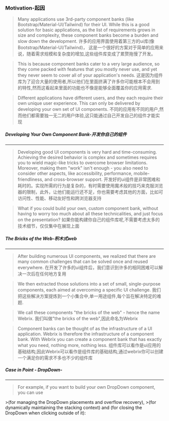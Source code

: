 ### Motivation-起因

> Many applications use 3rd-party component banks (like Bootstrap/Material-UI/Tailwind) for their UI. While this is a good solution for basic applications, as the list of requirements grows in size and complexity, these component banks become a burden and slow down the development.
> 许多的应用界面使用着第三方的ui库(像Bootstrap/Material-UI/Tailwind)， 这是一个很好的方案对于简单的应用来说，随着需求规模和复杂度的增加,这些组件库变成了累赘拖慢了开发。

> This is because component banks cater to a very large audience, so they come packed with features that you mostly never use, and yet they never seem to cover all of your application's needs.
> 这是因为组件库为了迎合大量的使用者,所以他们在里面挤满了许多你可能根本不会用到的特性,然而这看起来里面的功能也不像是能够全面覆盖你的应用需求.

> Different applications have different users, and they each require their own unique user experience. This can only be delivered by developing your own set of UI components.
> 不同的应用有不同的用户,然而他们都需要独一无二的用户体验,这只能通过自己开发自己的组件才能实现

##### Developing Your Own Component Bank-开发你自己的组件
---  
> Developing good UI components is very hard and time-consuming. Achieving the desired behavior is complex and sometimes requires you to wield magic-like tricks to overcome browser limitations. Moreover, making them "work" isn't enough - you also need to consider other aspects, like accessibility, performance, mobile-friendliness, and cross-browser support.
> 开发好的ui组件是非常困难和耗时的。实现所需的行为是复杂的，有时需要使用魔术般的技巧来克服浏览器的限制，此外，让他们能运行还不足，你也需要考虑其他的方面，比如可访问性、性能、移动友好性和跨浏览器支持

> What if you could build your own, custom component bank, without having to worry too much about all these technicalities, and just focus on the presentation?
> 如果你能构建你自己的组件库呢,不需要考虑太多的技术细节，仅仅集中在展现上面


##### The Bricks of the Web-积木式web
---   
> After building numerous UI components, we realized that there are many common challenges that can be solved once and reused everywhere.
> 在开发了许多的ui组件后，我们意识到许多的相同困难可以解决一次后在任何地方复用

> We then extracted those solutions into a set of small, single-purpose components, each aimed at overcoming a specific UI challenge.
> 我们把这些解决方案提炼到一个小集合中,单一用途组件,每个旨在解决特定的难题.

> We call these components "the bricks of the web" - hence the name Webrix.
> 我们叫做"the bricks of the web",因此命名为Webrix

> Component banks can be thought of as the infrastructure of a UI application. Webrix is therefore the infrastructure of a component bank. With Webrix you can create a component bank that has exactly what you need, nothing more, nothing less.
> 组件库可以看作是ui应用的基础结构,因此Webrix可以看作是组件库的基础结构,通过webrix你可以创建一个满足你的需求不多也不少的组件库

##### Case in Point - DropDown-
---   
>For example, if you want to build your own DropDown component, you can use 
<Poppable/>
>(for managing the DropDown placements and overflow recovery), 
<Stackable/>
>(for dynamically maintaining the stacking context) and 
<ClickOutside/>
 (for closing the DropDown when clicking outside of it):